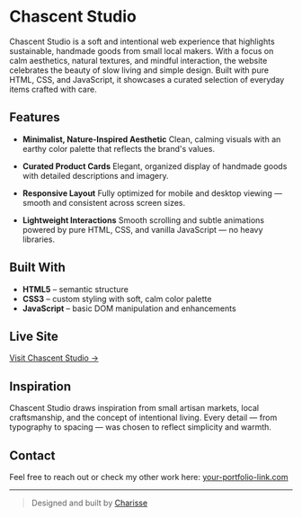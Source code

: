 # Chascent Studio

Chascent Studio is a soft and intentional web experience that highlights sustainable, handmade goods from small local makers. With a focus on calm aesthetics, natural textures, and mindful interaction, the website celebrates the beauty of slow living and simple design. Built with pure HTML, CSS, and JavaScript, it showcases a curated selection of everyday items crafted with care.


## Features

- **Minimalist, Nature-Inspired Aesthetic**
Clean, calming visuals with an earthy color palette that reflects the brand's values.

- **Curated Product Cards**
Elegant, organized display of handmade goods with detailed descriptions and imagery.

- **Responsive Layout**
Fully optimized for mobile and desktop viewing — smooth and consistent across screen sizes.

- **Lightweight Interactions**
Smooth scrolling and subtle animations powered by pure HTML, CSS, and vanilla JavaScript — no heavy libraries.


## Built With

- **HTML5** – semantic structure
- **CSS3** – custom styling with soft, calm color palette
- **JavaScript** – basic DOM manipulation and enhancements

## Live Site

[Visit Chascent Studio →](https://guraycha03.github.io/chascent-studio/)

## Inspiration

Chascent Studio draws inspiration from small artisan markets, local craftsmanship, and the concept of intentional living. Every detail — from typography to spacing — was chosen to reflect simplicity and warmth.

## Contact

Feel free to reach out or check my other work here: [your-portfolio-link.com](https://cha-portfolio-five.vercel.app/)

---

> Designed and built by [Charisse](https://github.com/guraycha03?tab=repositories)



